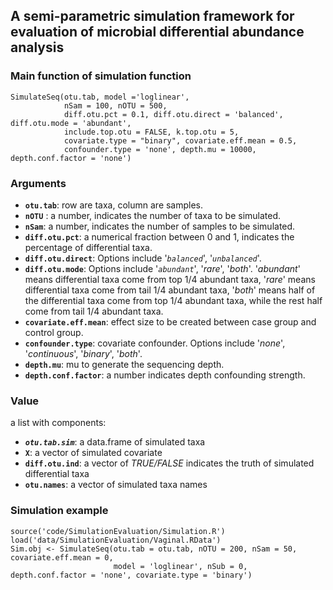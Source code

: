 ## A semi-parametric simulation framework for evaluation of microbial differential abundance analysis

### Main function of simulation function
```
SimulateSeq(otu.tab, model ='loglinear',
            nSam = 100, nOTU = 500, 
            diff.otu.pct = 0.1, diff.otu.direct = 'balanced', diff.otu.mode = 'abundant',
            include.top.otu = FALSE, k.top.otu = 5, 
            covariate.type = "binary", covariate.eff.mean = 0.5, 
            confounder.type = 'none', depth.mu = 10000, depth.conf.factor = 'none')
```

### Arguments
- **`otu.tab`**:     row are taxa, column are samples.   
- **`nOTU`** :    a number, indicates the number of taxa to be simulated.  
- **`nSam`**:     a number, indicates the number of samples to be simulated.   
- **`diff.otu.pct`**:     a numerical fraction between 0 and 1, indicates the percentage of differential taxa.   
- **`diff.otu.direct`**:     Options include '*`balanced`*', '*`unbalanced`*'.  
- **`diff.otu.mode`**:    Options include '*`abundant`*', '*rare*', '*both*'. '*abundant*' means differential taxa come from top 1/4 abundant taxa, '*rare*' means differential taxa come from tail 1/4 abundant taxa, '*both*' means half of the differential taxa come from top 1/4 abundant taxa, while the rest half come from tail 1/4 abundant taxa.  
- **`covariate.eff.mean`**:     effect size to be created between case group and control group.   
- **`confounder.type`**:     covariate confounder. Options include '*none*',  '*continuous*', '*binary*', '*both*'.   
- **`depth.mu`**:     mu to generate the sequencing depth.  
- **`depth.conf.factor`**:    a number indicates depth confounding strength. 


### Value 
a list with components:
-  ***`otu.tab.sim`***:    a data.frame of simulated taxa
- **`X`**:    a vector of simulated covariate
- **`diff.otu.ind`**:   a vector of *TRUE/FALSE* indicates the truth of simulated differential taxa
- **`otu.names`**:    a vector of simulated taxa names

### Simulation example
```
source('code/SimulationEvaluation/Simulation.R')
load('data/SimulationEvaluation/Vaginal.RData')
Sim.obj <- SimulateSeq(otu.tab = otu.tab, nOTU = 200, nSam = 50, covariate.eff.mean = 0, 
                       model = 'loglinear', nSub = 0, depth.conf.factor = 'none', covariate.type = 'binary')
```



